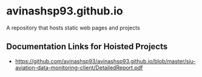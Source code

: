 # avinashsp93.github.io
A repository that hosts static web pages and projects

## Documentation Links for Hoisted Projects

- https://github.com/avinashsp93/avinashsp93.github.io/blob/master/siu-aviation-data-monitoring-client/DetailedReport.pdf

